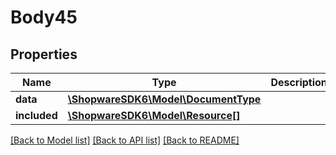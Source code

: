 # Body45

## Properties
Name | Type | Description | Notes
------------ | ------------- | ------------- | -------------
**data** | [**\ShopwareSDK6\Model\DocumentType**](DocumentType.md) |  | [optional] 
**included** | [**\ShopwareSDK6\Model\Resource[]**](Resource.md) |  | [optional] 

[[Back to Model list]](../../README.md#documentation-for-models) [[Back to API list]](../../README.md#documentation-for-api-endpoints) [[Back to README]](../../README.md)

